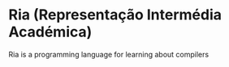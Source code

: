 # Ria (Representação Intermédia Académica)
Ria is a programming language for learning about compilers

